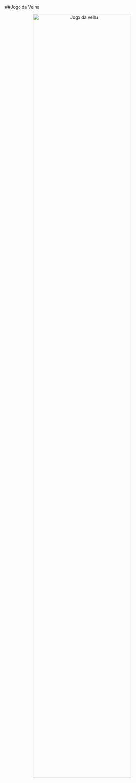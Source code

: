 ##Jogo da  Velha
<p align="center">
  <img alt="Jogo da velha" src="Screenshot_16.png" width="80%">
</p>
